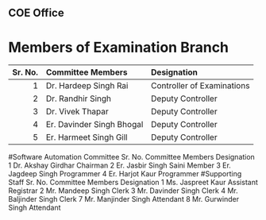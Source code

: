 ## COE Office
# Members of Examination Branch
| Sr. No. | Committee Members | Designation |
|---:|:---|:---|
|1 | Dr. Hardeep Singh Rai | Controller of Examinations |
|2 | Dr. Randhir Singh | Deputy Controller |
|3 | Dr. Vivek Thapar | Deputy Controller |
|4 | Er. Davinder Singh Bhogal | Deputy Controller |
|5 | Er. Harmeet Singh Gill | Deputy Controller|
#Software Automation Committee
Sr. No.	Committee Members	Designation
1	Dr. Akshay Girdhar	Chairman
2	Er. Jasbir Singh Saini	Member
3	Er. Jagdeep Singh	Programmer
4	Er. Harjot Kaur	Programmer
#Supporting Staff
Sr. No.	Committee Members	Designation
1	Ms. Jaspreet Kaur	Assistant Registrar
2	Mr. Mandeep Singh	Clerk
3	Mr. Davinder Singh	Clerk
4	Mr. Baljinder Singh	Clerk
7	Mr. Manjinder Singh	Attendant
8	Mr. Gurwinder Singh	Attendant
